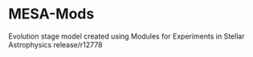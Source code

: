 # MESA-Mods
Evolution stage model created using Modules for Experiments in Stellar Astrophysics release/r12778
